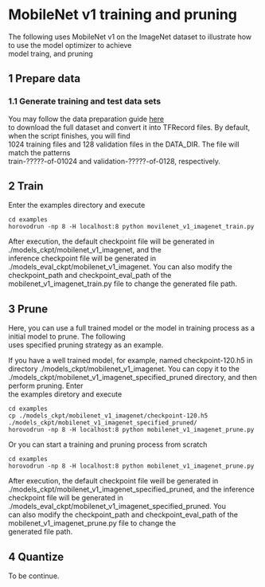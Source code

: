 # MobileNet v1 training and pruning

The following uses MobileNet v1 on the ImageNet dataset to illustrate how to use the model optimizer to achieve  
model traing, and pruning

## 1 Prepare data

### 1.1 Generate training and test data sets

You may follow the data preparation guide [here](https://github.com/tensorflow/models/tree/v1.13.0/research/inception)  
to download the full dataset and convert it into TFRecord files. By default, when the script finishes, you will find  
1024 training files and 128 validation files in the DATA_DIR. The file will match the patterns  
train-?????-of-01024 and validation-?????-of-0128, respectively.

## 2 Train

Enter the examples directory and execute

```shell
cd examples
horovodrun -np 8 -H localhost:8 python movilenet_v1_imagenet_train.py
```

After execution, the default checkpoint file will be generated in ./models_ckpt/mobilenet_v1_imagenet, and the  
inference checkpoint file will be generated in ./models_eval_ckpt/mobilenet_v1_imagenet. You can also modify the  
checkpoint_path and checkpoint_eval_path of the mobilenet_v1_imagenet_train.py file to change the generated file path.

## 3 Prune

Here, you can use a full trained model or the  model in training process as a initial model to prune.  The following  
uses specified pruning strategy as an example.

If you have a well trained model, for example, named checkpoint-120.h5 in directory ./models_ckpt/mobilenet_v1_imagenet.
You can copy it to the ./models_ckpt/mobilenet_v1_imagenet_specified_pruned directory, and then perform pruning. Enter  
the examples diretory and execute

```shell
cd examples
cp ./models_ckpt/mobilenet_v1_imagenet/checkpoint-120.h5 ./models_ckpt/mobilenet_v1_imagenet_specified_pruned/
horovodrun -np 8 -H localhost:8 python mobilenet_v1_imagenet_prune.py
```

Or you can start a training and pruning process from scratch

```shell
cd examples
horovodrun -np 8 -H localhost:8 python mobilenet_v1_imagenet_prune.py
```

After execution, the default checkpoint file weill be generated in ./models_ckpt/mobilenet_v1_imagenet_specified_pruned,
and the inference checkpoint file will be generated in ./models_eval_ckpt/mobilenet_v1_imagenet_specified_pruned. You  
can also modify the checkpoint_path and checkpoint_eval_path of the mobilenet_v1_imagenet_prune.py file to change the  
generated file path.

## 4 Quantize

To be continue.
